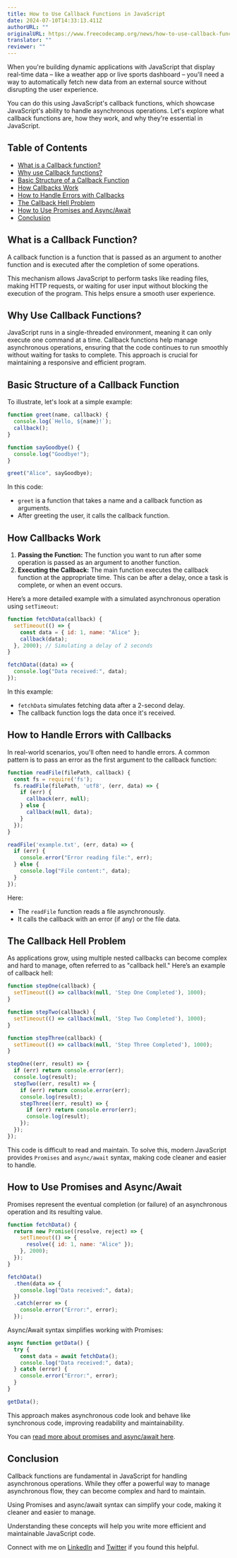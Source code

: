 ```yaml
---
title: How to Use Callback Functions in JavaScript
date: 2024-07-10T14:33:13.411Z
authorURL: ""
originalURL: https://www.freecodecamp.org/news/how-to-use-callback-functions-in-javascript/
translator: ""
reviewer: ""
---
```


When you're building dynamic applications with JavaScript that display real-time data – like a weather app or live sports dashboard – you'll need a way to automatically fetch new data from an external source without disrupting the user experience.

<!-- more -->

You can do this using JavaScript's callback functions, which showcase JavaScript's ability to handle asynchronous operations. Let's explore what callback functions are, how they work, and why they're essential in JavaScript.

## Table of Contents

-   [What is a Callback function?][1]
-   [Why use Callback functions?][2]
-   [Basic Structure of a Callback Function][3]
-   [How Callbacks Work][4]
-   [How to Handle Errors with Callbacks][5]
-   [The Callback Hell Problem][6]
-   [How to Use Promises and Async/Await][7]
-   [Conclusion][8]

## What is a Callback Function?

A callback function is a function that is passed as an argument to another function and is executed after the completion of some operations.

This mechanism allows JavaScript to perform tasks like reading files, making HTTP requests, or waiting for user input without blocking the execution of the program. This helps ensure a smooth user experience.

## Why Use Callback Functions?

JavaScript runs in a single-threaded environment, meaning it can only execute one command at a time. Callback functions help manage asynchronous operations, ensuring that the code continues to run smoothly without waiting for tasks to complete. This approach is crucial for maintaining a responsive and efficient program.

## Basic Structure of a Callback Function

To illustrate, let's look at a simple example:

```javascript
function greet(name, callback) {
  console.log(`Hello, ${name}!`);
  callback();
}

function sayGoodbye() {
  console.log("Goodbye!");
}

greet("Alice", sayGoodbye);
```

In this code:

-   `greet` is a function that takes a name and a callback function as arguments.
-   After greeting the user, it calls the callback function.

## How Callbacks Work

1.  **Passing the Function:** The function you want to run after some operation is passed as an argument to another function.
2.  **Executing the Callback:** The main function executes the callback function at the appropriate time. This can be after a delay, once a task is complete, or when an event occurs.

Here’s a more detailed example with a simulated asynchronous operation using `setTimeout`:

```javascript
function fetchData(callback) {
  setTimeout(() => {
    const data = { id: 1, name: "Alice" };
    callback(data);
  }, 2000); // Simulating a delay of 2 seconds
}

fetchData((data) => {
  console.log("Data received:", data);
});
```

In this example:

-   `fetchData` simulates fetching data after a 2-second delay.
-   The callback function logs the data once it's received.

## How to Handle Errors with Callbacks

In real-world scenarios, you'll often need to handle errors. A common pattern is to pass an error as the first argument to the callback function:

```js
function readFile(filePath, callback) {
  const fs = require('fs');
  fs.readFile(filePath, 'utf8', (err, data) => {
    if (err) {
      callback(err, null);
    } else {
      callback(null, data);
    }
  });
}

readFile('example.txt', (err, data) => {
  if (err) {
    console.error("Error reading file:", err);
  } else {
    console.log("File content:", data);
  }
});
```

Here:

-   The `readFile` function reads a file asynchronously.
-   It calls the callback with an error (if any) or the file data.

## The Callback Hell Problem

As applications grow, using multiple nested callbacks can become complex and hard to manage, often referred to as "callback hell." Here’s an example of callback hell:

```js
function stepOne(callback) {
  setTimeout(() => callback(null, 'Step One Completed'), 1000);
}

function stepTwo(callback) {
  setTimeout(() => callback(null, 'Step Two Completed'), 1000);
}

function stepThree(callback) {
  setTimeout(() => callback(null, 'Step Three Completed'), 1000);
}

stepOne((err, result) => {
  if (err) return console.error(err);
  console.log(result);
  stepTwo((err, result) => {
    if (err) return console.error(err);
    console.log(result);
    stepThree((err, result) => {
      if (err) return console.error(err);
      console.log(result);
    });
  });
});
```

This code is difficult to read and maintain. To solve this, modern JavaScript provides `Promises` and `async/await` syntax, making code cleaner and easier to handle.

## How to Use Promises and Async/Await

Promises represent the eventual completion (or failure) of an asynchronous operation and its resulting value.

```js
function fetchData() {
  return new Promise((resolve, reject) => {
    setTimeout(() => {
      resolve({ id: 1, name: "Alice" });
    }, 2000);
  });
}

fetchData()
  .then(data => {
    console.log("Data received:", data);
  })
  .catch(error => {
    console.error("Error:", error);
  });
```

Async/Await syntax simplifies working with Promises:

```js
async function getData() {
  try {
    const data = await fetchData();
    console.log("Data received:", data);
  } catch (error) {
    console.error("Error:", error);
  }
}

getData();
```

This approach makes asynchronous code look and behave like synchronous code, improving readability and maintainability.

You can [read more about promises and async/await here][9].

## Conclusion

Callback functions are fundamental in JavaScript for handling asynchronous operations. While they offer a powerful way to manage asynchronous flow, they can become complex and hard to maintain.

Using Promises and async/await syntax can simplify your code, making it cleaner and easier to manage.

Understanding these concepts will help you write more efficient and maintainable JavaScript code.

Connect with me on [LinkedIn][10] and [Twitter][11] if you found this helpful.

[1]: #what-is-a-callback-function
[2]: #why-use-callback-functions
[3]: #basic-structure-of-a-callback-function
[4]: #how-callbacks-work
[5]: #how-to-handle-errors-with-callbacks
[6]: #the-callback-hell-problem
[7]: #how-to-use-promises-and-async-await
[8]: #conclusion
[9]: https://www.freecodecamp.org/news/guide-to-javascript-promises/
[10]: http://www.linkedin.com/in/samuel-oluwadamisi-01b3a4236
[11]: https://twitter.com/Data_Steve_